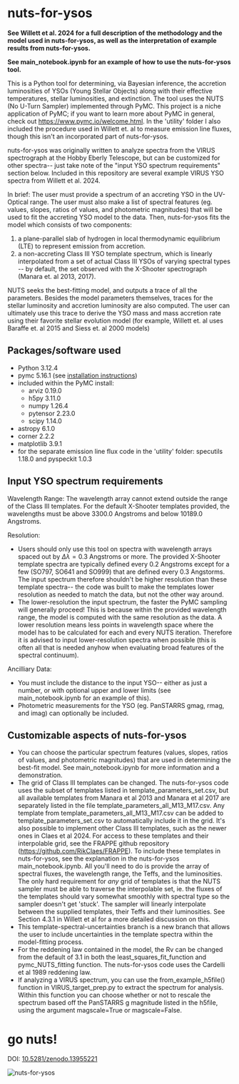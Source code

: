 # nuts-for-ysos
**See Willett et al. 2024 for a full description of the methodology and the model used in nuts-for-ysos, as well as the interpretation of example results from nuts-for-ysos.**

**See main_notebook.ipynb for an example of how to use the nuts-for-ysos tool.** 

This is a Python tool for determining, via Bayesian inference, the accretion luminosities of YSOs (Young Stellar Objects) along with their effective temperatures, stellar luminosities, and extinction. The tool uses the NUTS (No U-Turn Sampler) implemented through PyMC. This project is a niche application of PyMC; if you want to learn more about PyMC in general, check out https://www.pymc.io/welcome.html. 
In the 'utility' folder I also included the procedure used in Willett et. al to measure emission line fluxes, though this isn't an incorporated part of nuts-for-ysos.

nuts-for-ysos was originally written to analyze spectra from the VIRUS spectrograph at the Hobby Eberly Telescope, but can be customized for other spectra-- just take note of the "input YSO spectrum requirements" section below.
Included in this repository are several example VIRUS YSO spectra from Willett et al. 2024.

In brief:
The user must provide a spectrum of an accreting YSO in the UV-Optical range. The user must also make a list of spectral features (eg. values, slopes, ratios of values, and photometric magnitudes) that will be used to fit the accreting YSO model to the data. Then, nuts-for-ysos fits the model which consists of two components:
  1. a plane-parallel slab of hydrogen in local thermodynamic equilibrium (LTE) to represent emission from accretion.
  2. a non-accreting Class III YSO template spectrum, which is linearly interpolated from a set of actual Class III YSOs of varying spectral types -- by default, the set observed with the X-Shooter spectrograph (Manara et. al 2013, 2017).
     
NUTS seeks the best-fitting model, and outputs a trace of all the parameters. Besides the model parameters themselves, traces for the stellar luminosity and accretion luminosity are also computed. The user can ultimately use this trace to derive the YSO mass and mass accretion rate using their favorite stellar evolution model (for example, Willett et. al uses Baraffe et. al 2015 and Siess et. al 2000 models)

## Packages/software used
- Python 3.12.4
- pymc 5.16.1 (see [installation instructions](https://www.pymc.io/projects/docs/en/v5.16.1/installation.html))
- included within the PyMC install:
  - arviz 0.19.0 
  - h5py 3.11.0
  - numpy 1.26.4
  - pytensor 2.23.0 
  - scipy 1.14.0
- astropy 6.1.0
- corner 2.2.2
- matplotlib 3.9.1
- for the separate emission line flux code in the 'utility' folder: specutils 1.18.0 and pyspeckit 1.0.3

## Input YSO spectrum requirements
Wavelength Range:
The wavelength array cannot extend outside the range of the Class III templates. For the default X-Shooter templates provided, the wavelengths must be above 3300.0 Angstroms and below 10189.0 Angstroms.

Resolution: 
- Users should only use this tool on spectra with wavelength arrays spaced out by $\Delta \lambda = 0.3$ Angstroms or more. The provided X-Shooter template spectra are typically defined every 0.2 Angstroms except for a few (SO797, SO641 and SO999) that are defined every 0.3 Angstorms. The input spectrum therefore shouldn't be higher resolution than these template spectra-- the code was built to make the templates lower resolution as needed to match the data, but not the other way around.
- The lower-resolution the input spectrum, the faster the PyMC sampling will generally proceed! This is because within the provided wavelength range, the model is computed with the same resolution as the data. A lower resolution means less points in wavelength space where the model has to be calculated for each and every NUTS iteration. Therefore it is advised to input lower-resolution spectra when possible (this is often all that is needed anyhow when evaluating broad features of the spectral continuum).  

Ancilliary Data: 
 - You must include the distance to the input YSO-- either as just a number, or with optional upper and lower limits (see main_notebook.ipynb for an example of this).
 - Photometric measurements for the YSO (eg. PanSTARRS gmag, rmag, and imag) can optionally be included.

## Customizable aspects of nuts-for-ysos
- You can choose the particular spectrum features (values, slopes, ratios of values, and photometric magnitudes) that are used in determining the best-fit model. See main_notebook.ipynb for more information and a demonstration.
- The grid of Class III templates can be changed. The nuts-for-ysos code uses the subset of templates listed in template_parameters_set.csv, but all available templates from Manara et al 2013 and Manara et al 2017 are separately listed in the file template_parameters_all_M13_M17.csv. Any template from template_parameters_all_M13_M17.csv can be added to template_parameters_set.csv to automatically include it in the grid. It's also possible to implement other Class III templates, such as the newer ones in Claes et al 2024. For access to these templates and their interpolable grid, see the FRAPPE github repository (https://github.com/RikClaes/FRAPPE). To include these templates in nuts-for-ysos, see the explanation in the nuts-for-ysos main_notebook.ipynb. All you'll need to do is provide the array of spectral fluxes, the wavelength range, the Teffs, and the luminosities. The only hard requirement for *any* grid of templates is that the NUTS sampler must be able to traverse the interpolable set, ie. the fluxes of the templates should vary somewhat smoothly with spectral type so the sampler doesn't get 'stuck'. The sampler will linearly interpolate between the supplied templates, their Teffs and their luminosities. See Section  4.3.1 in Willett et al for a more detailed discussion on this.
- This template-spectral-uncertainties branch is a new branch that allows the user to include uncertainties in the template spectra within the model-fitting process.
- For the reddening law contained in the model, the Rv can be changed from the default of 3.1 in both the least_squares_fit_function and pymc_NUTS_fitting function. The nuts-for-ysos code uses the Cardelli et al 1989 reddening law.
- If analyzing a VIRUS spectrum, you can use the from_example_h5file() function in VIRUS_target_prep.py to extract the spectrum for analysis. Within this function you can choose whether or not to rescale the spectrum based off the PanSTARRS g magnitude listed in the h5file, using the argument magscale=True or magscale=False.

# go nuts!
DOI: [10.5281/zenodo.13955221](https://doi.org/10.5281/zenodo.13955222)

![nuts-for-ysos](https://img.freepik.com/premium-photo/squirrel-with-outer-space-background_839169-22689.jpg)
